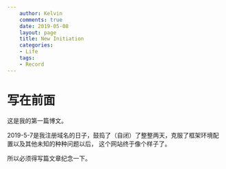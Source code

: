 ```yaml
---
    author: Kelvin
    comments: true
    date: 2019-05-08
    layout: page
    title: New Initiation
    categories:
    - Life
    tags:
    - Record
---
```

# 写在前面
这是我的第一篇博文。

2019-5-7是我注册域名的日子，鼓捣了（自闭）了整整两天，克服了框架环境配置以及其他未知的种种问题以后，
这个网站终于像个样子了。

所以必须得写篇文章纪念一下。